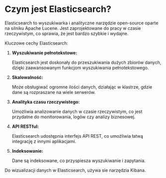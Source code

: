 # Czym jest Elasticsearch?
Elasticsearch to wyszukiwarka i analityczne narzędzie open-source oparte na silniku Apache Lucene. 
Jest zaprojektowane do pracy w czasie rzeczywistym, co sprawia, że jest bardzo szybkie i wydajne.

Kluczowe cechy Elasticsearch:

1. **Wyszukiwanie pełnotekstowe:**
   
      Elasticsearch jest doskonały do przeszukiwania dużych zbiorów danych, dzięki zaawansowanym funkcjom wyszukiwania pełnotekstowego.

2. **Skalowalność:**

      Może obsługiwać ogromne ilości danych, działając w klastrze, gdzie dane są rozpraszane na wiele serwerów.

3. **Analityka czasu rzeczywistego:**

      Umożliwia analizowanie danych w czasie rzeczywistym, co jest przydatne do monitorowania, logów czy analizy biznesowej.

4. **API RESTful:**

      Elasticsearch udostępnia interfejs API REST, co umożliwia łatwą integrację z innymi aplikacjami.

5. **Indeksowanie:**

      Dane są indeksowane, co przyspiesza wyszukiwanie i zapytania.

Do wizualizacji danych w Elasticsearch, używa sie narzędzia Kibana.
